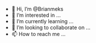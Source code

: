 - 👋 Hi, I’m @Brianmeks
- 👀 I’m interested in ...
- 🌱 I’m currently learning ...
- 💞️ I’m looking to collaborate on ...
- 📫 How to reach me ...

<!---
Brianmeks/Brianmeks is a ✨ special ✨ repository because its `README.md` (this file) appears on your GitHub profile.
You can click the Preview link to take a look at your changes.
--->
